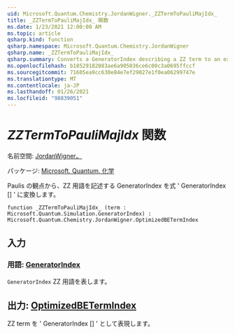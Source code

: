 ```yaml
---
uid: Microsoft.Quantum.Chemistry.JordanWigner._ZZTermToPauliMajIdx_
title: _ZZTermToPauliMajIdx_ 関数
ms.date: 1/23/2021 12:00:00 AM
ms.topic: article
qsharp.kind: function
qsharp.namespace: Microsoft.Quantum.Chemistry.JordanWigner
qsharp.name: _ZZTermToPauliMajIdx_
qsharp.summary: Converts a GeneratorIndex describing a ZZ term to an expression 'GeneratorIndex[]' in terms of Paulis.
ms.openlocfilehash: b18529182083ae6a905036ce6c00c3a0695ffccf
ms.sourcegitcommit: 71605ea9cc630e84e7ef29027e1f0ea06299747e
ms.translationtype: MT
ms.contentlocale: ja-JP
ms.lasthandoff: 01/26/2021
ms.locfileid: "98839051"
---
```

# <a name="_zztermtopaulimajidx_-function"></a>_ZZTermToPauliMajIdx_ 関数

名前空間: [JordanWigner。](xref:Microsoft.Quantum.Chemistry.JordanWigner)

パッケージ: [Microsoft. Quantum. 化学](https://nuget.org/packages/Microsoft.Quantum.Chemistry)


Paulis の観点から、ZZ 用語を記述する GeneratorIndex を式 ' GeneratorIndex [] ' に変換します。

```qsharp
function _ZZTermToPauliMajIdx_ (term : Microsoft.Quantum.Simulation.GeneratorIndex) : Microsoft.Quantum.Chemistry.JordanWigner.OptimizedBETermIndex
```


## <a name="input"></a>入力

### <a name="term--generatorindex"></a>用語: [GeneratorIndex](xref:Microsoft.Quantum.Simulation.GeneratorIndex)

`GeneratorIndex` ZZ 用語を表します。



## <a name="output--optimizedbetermindex"></a>出力: [OptimizedBETermIndex](xref:Microsoft.Quantum.Chemistry.JordanWigner.OptimizedBETermIndex)

ZZ term を ' GeneratorIndex [] ' として表現します。